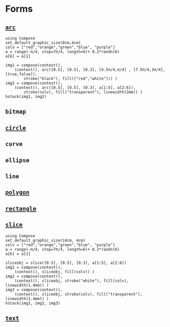 # Forms

## [`arc`](@ref)
 
```@example
using Compose
set_default_graphic_size(8cm,4cm)
colv = ["red","orange","green","blue", "purple"]
a = range(-π/4, stop=7π/4, length=6)+ 0.2*randn(6)
a[6] = a[1]

img1 = compose(context(),
    (context(), arc([0.5], [0.5], [0.3], [4.5π/4,π/4] , [7.5π/4,3π/4], [true,false]),
        stroke("black"), fill(["red","white"])) )
img2 = compose(context(),
    (context(), arc([0.5], [0.5], [0.3], a[1:5], a[2:6]), 
        stroke(colv), fill("transparent"), linewidth(2mm)) )
hstack(img1, img2)
```

## `bitmap`

## [`circle`](@ref)

## `curve`

## `ellipse`

## `line`

## [`polygon`](@ref)

## [`rectangle`](@ref)

## [`slice`](@ref)

```@example
using Compose
set_default_graphic_size(14cm, 4cm)
colv = ["red","orange","green","blue", "purple"]
a = range(-π/4, stop=7π/4, length=6)+ 0.2*randn(6)
a[6] = a[1]

sliceobj = slice([0.5], [0.5], [0.3], a[1:5], a[2:6])
img1 = compose(context(),
    (context(), sliceobj, fill(colv)) )
img2 = compose(context(),
    (context(), sliceobj, stroke("white"), fill(colv), linewidth(1.4mm)) )
img3 = compose(context(),
    (context(), sliceobj, stroke(colv), fill("transparent"), linewidth(1.4mm)) )
hstack(img1, img2, img3)
```

## [`text`](@ref)












